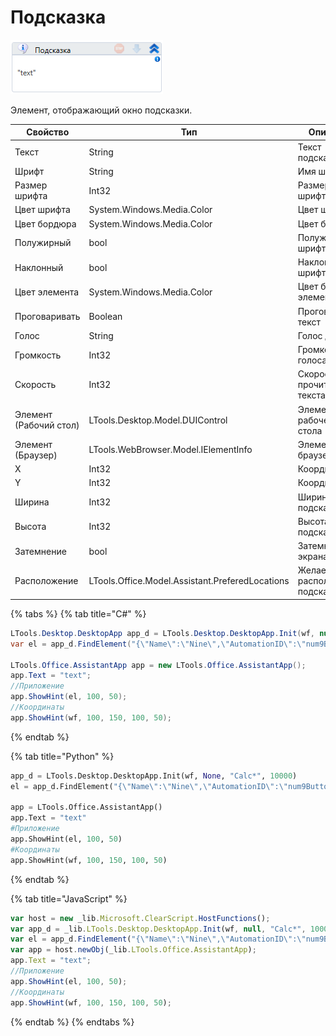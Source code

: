 # Подсказка

![](<../../../.gitbook/assets/image (280).png>)

Элемент, отображающий окно подсказки.

| Свойство               | Тип                                             | Описание                        |
| ---------------------- | ----------------------------------------------- | ------------------------------- |
| Текст                  | String                                          | Текст подсказки                 |
| Шрифт                  | String                                          | Имя шрифта                      |
| Размер шрифта          | Int32                                           | Размер шрифта                   |
| Цвет шрифта            | System.Windows.Media.Color                      | Цвет шрифта                     |
| Цвет бордюра           | System.Windows.Media.Color                      | Цвет бордюра                    |
| Полужирный             | bool                                            | Полужирный шрифт                |
| Наклонный              | bool                                            | Наклонный шрифт                 |
| Цвет элемента          | System.Windows.Media.Color                      | Цвет бордюра элемента           |
| Проговаривать          | Boolean                                         | Проговаривать текст             |
| Голос                  | String                                          | Голос диктора                   |
| Громкость              | Int32                                           | Громкость голоса                |
| Скорость               | Int32                                           | Скорость прочитки текста        |
| Элемент (Рабочий стол) | <p></p><p>LTools.Desktop.Model.DUIControl</p>   | Элемент рабочего стола          |
| Элемент (Браузер)      | LTools.WebBrowser.Model.IElementInfo            | Элемент браузера                |
| X                      | Int32                                           | Координата X                    |
| Y                      | Int32                                           | Координата Y                    |
| Ширина                 | Int32                                           | Ширина подсказки                |
| Высота                 | Int32                                           | Высота подсказки                |
| Затемнение             | bool                                            | Затемнение экрана               |
| Расположение           | LTools.Office.Model.Assistant.PreferedLocations | Желаемое расположение подсказки |

{% tabs %}
{% tab title="C#" %}
```csharp
LTools.Desktop.DesktopApp app_d = LTools.Desktop.DesktopApp.Init(wf, null, "Calc*", 10000);
var el = app_d.FindElement("{\"Name\":\"Nine\",\"AutomationID\":\"num9Button\",\"AUIProperties\":[],\"TextSearchMode\":0,\"IsRoot\":false,\"IsQuickSearch\":false}", 10000);

LTools.Office.AssistantApp app = new LTools.Office.AssistantApp();
app.Text = "text";
//Приложение
app.ShowHint(el, 100, 50);
//Координаты
app.ShowHint(wf, 100, 150, 100, 50);
```
{% endtab %}

{% tab title="Python" %}
```python
app_d = LTools.Desktop.DesktopApp.Init(wf, None, "Calc*", 10000)
el = app_d.FindElement("{\"Name\":\"Nine\",\"AutomationID\":\"num9Button\",\"AUIProperties\":[],\"TextSearchMode\":0,\"IsRoot\":false,\"IsQuickSearch\":false}", 10000)

app = LTools.Office.AssistantApp()
app.Text = "text"
#Приложение
app.ShowHint(el, 100, 50)
#Координаты
app.ShowHint(wf, 100, 150, 100, 50)
```
{% endtab %}

{% tab title="JavaScript" %}
```javascript
var host = new _lib.Microsoft.ClearScript.HostFunctions();
var app_d = _lib.LTools.Desktop.DesktopApp.Init(wf, null, "Calc*", 10000);
var el = app_d.FindElement("{\"Name\":\"Nine\",\"AutomationID\":\"num9Button\",\"AUIProperties\":[],\"TextSearchMode\":0,\"IsRoot\":false,\"IsQuickSearch\":false}", 10000);
var app = host.newObj(_lib.LTools.Office.AssistantApp);
app.Text = "text";
//Приложение
app.ShowHint(el, 100, 50);
//Координаты
app.ShowHint(wf, 100, 150, 100, 50);
```
{% endtab %}
{% endtabs %}

